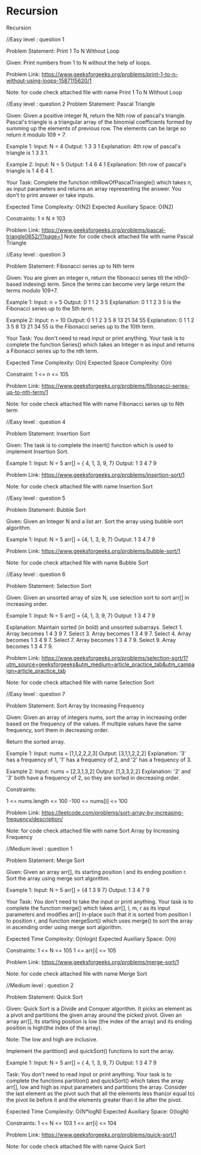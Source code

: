 # Recursion
Recursion

//Easy level : question 1  
 
Problem Statement: Print 1 To N Without Loop

Given:
Print numbers from 1 to N without the help of loops.

Problem Link: https://www.geeksforgeeks.org/problems/print-1-to-n-without-using-loops-1587115620/1

Note: for code check attached file with name Print 1 To N Without Loop


//Easy level : question 2
Problem Statement: Pascal Triangle

Given:
Given a positive integer N, return the Nth row of pascal's triangle.
Pascal's triangle is a triangular array of the binomial coefficients formed by summing up the elements of previous row.
The elements can be large so return it modulo 109 + 7.

Example 1:
Input:
N = 4
Output: 
1 3 3 1
Explanation: 
4th row of pascal's triangle is 1 3 3 1.

Example 2:
Input:
N = 5
Output: 
1 4 6 4 1
Explanation: 
5th row of pascal's triangle is 1 4 6 4 1.

Your Task:
Complete the function nthRowOfPascalTriangle() which takes n, as input parameters and returns an array representing the answer. 
You don't to print answer or take inputs.

Expected Time Complexity: O(N2)
Expected Auxiliary Space: O(N2)

Constraints:
1 ≤ N ≤ 103

Problem Link: https://www.geeksforgeeks.org/problems/pascal-triangle0652/1?page=1
Note: for code check attached file with name Pascal Triangle

//Easy level : question 3

Problem Statement: Fibonacci series up to Nth term

Given:
You are given an integer n, return the fibonacci series till the nth(0-based indexing) term. Since the terms can become very large return the terms modulo 109+7.

Example 1:
Input:
n = 5
Output:
0 1 1 2 3 5
Explanation:
0 1 1 2 3 5 is the Fibonacci series up to the 5th term.

Example 2:
Input:
n = 10
Output:
0 1 1 2 3 5 8 13 21 34 55
Explanation:
0 1 1 2 3 5 8 13 21 34 55 is the Fibonacci series up to the 10th term.

Your Task:
You don't need to read input or print anything. Your task is to complete the function Series() which takes an Integer n as input and returns 
a Fibonacci series up to the nth term.

Expected Time Complexity: O(n)
Expected Space Complexity: O(n)

Constraint:
1 <= n <= 105

Problem Link: https://www.geeksforgeeks.org/problems/fibonacci-series-up-to-nth-term/1

Note: for code check attached file with name Fibonacci series up to Nth term


//Easy level : question 4

Problem Statement: Insertion Sort

Given:
The task is to complete the insert() function which is used to implement Insertion Sort.


Example 1:
Input:
N = 5
arr[] = { 4, 1, 3, 9, 7}
Output:
1 3 4 7 9

Problem Link: https://www.geeksforgeeks.org/problems/insertion-sort/1

Note: for code check attached file with name Insertion Sort

//Easy level : question 5

Problem Statement: Bubble Sort

Given:
Given an Integer N and a list arr. Sort the array using bubble sort algorithm.

Example 1:
Input: 
N = 5
arr[] = {4, 1, 3, 9, 7}
Output: 
1 3 4 7 9

Problem Link: https://www.geeksforgeeks.org/problems/bubble-sort/1

Note: for code check attached file with name Bubble Sort



//Easy level : question 6

Problem Statement: Selection Sort

Given:
Given an unsorted array of size N, use selection sort to sort arr[] in increasing order.

Example 1:
Input:
N = 5
arr[] = {4, 1, 3, 9, 7}
Output:
1 3 4 7 9

Explanation:
Maintain sorted (in bold) and unsorted subarrays.
Select 1. Array becomes 1 4 3 9 7.
Select 3. Array becomes 1 3 4 9 7.
Select 4. Array becomes 1 3 4 9 7.
Select 7. Array becomes 1 3 4 7 9.
Select 9. Array becomes 1 3 4 7 9.

Problem Link: https://www.geeksforgeeks.org/problems/selection-sort/1?utm_source=geeksforgeeks&utm_medium=article_practice_tab&utm_campaign=article_practice_tab

Note: for code check attached file with name Selection Sort

//Easy level : question 7

Problem Statement: Sort Array by Increasing Frequency

Given: 
Given an array of integers nums, sort the array in increasing order based on the frequency of the values. If multiple values have the same frequency, 
sort them in decreasing order.

Return the sorted array. 

Example 1:
Input: nums = [1,1,2,2,2,3]
Output: [3,1,1,2,2,2]
Explanation: '3' has a frequency of 1, '1' has a frequency of 2, and '2' has a frequency of 3.

Example 2:
Input: nums = [2,3,1,3,2]
Output: [1,3,3,2,2]
Explanation: '2' and '3' both have a frequency of 2, so they are sorted in decreasing order.
 
Constraints:

1 <= nums.length <= 100
-100 <= nums[i] <= 100

Problem Link: https://leetcode.com/problems/sort-array-by-increasing-frequency/description/

Note: for code check attached file with name Sort Array by Increasing Frequency

//Medium level : question 1

Problem Statement: Merge Sort

Given:
Given an array arr[], its starting position l and its ending position r. Sort the array using merge sort algorithm.

Example 1:
Input:
N = 5
arr[] = {4 1 3 9 7}
Output:
1 3 4 7 9

Your Task:
You don't need to take the input or print anything. Your task is to complete the function merge() which takes arr[], l, m, r as its input parameters and
modifies arr[] in-place such that it is sorted from position l to position r, and function mergeSort() which uses merge() to sort the array in ascending
order using merge sort algorithm.

Expected Time Complexity: O(nlogn) 
Expected Auxiliary Space: O(n)

Constraints:
1 <= N <= 105
1 <= arr[i] <= 105

Problem Link: https://www.geeksforgeeks.org/problems/merge-sort/1

Note: for code check attached file with name Merge Sort

//Medium level : question 2

Problem Statement: Quick Sort

Given: 
Quick Sort is a Divide and Conquer algorithm. It picks an element as a pivot and partitions the given array around the picked pivot.
Given an array arr[], its starting position is low (the index of the array) and its ending position is high(the index of the array).

Note: The low and high are inclusive.

Implement the partition() and quickSort() functions to sort the array.

Example 1:
Input: 
N = 5 
arr[] = { 4, 1, 3, 9, 7}
Output:
1 3 4 7 9

Task: 
You don't need to read input or print anything. Your task is to complete the functions partition()  and quickSort() which takes the array 
arr[], low and high as input parameters and partitions the array. Consider the last element as the pivot such that all the elements less 
than(or equal to) the pivot lie before it and the elements greater than it lie after the pivot.

Expected Time Complexity: O(N*logN)
Expected Auxiliary Space: O(logN)

Constraints:
1 <= N <= 103
1 <= arr[i] <= 104

Problem Link: https://www.geeksforgeeks.org/problems/quick-sort/1

Note: for code check attached file with name Quick Sort
